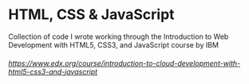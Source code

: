 # HTML, CSS & JavaScript

Collection of code I wrote working through the Introduction to Web Development with HTML5, CSS3, and JavaScript course by IBM

###### https://www.edx.org/course/introduction-to-cloud-development-with-html5-css3-and-javascript

